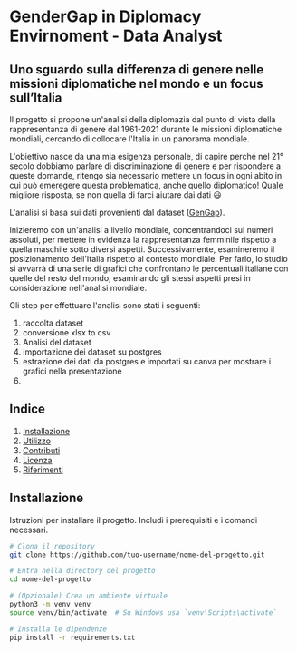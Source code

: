# GenderGap in Diplomacy Envirnoment - Data Analyst

## Uno sguardo sulla differenza di genere nelle missioni diplomatiche nel mondo e un focus sull’Italia

Il progetto si propone un'analisi della diplomazia dal punto di vista della rappresentanza di genere dal 1961-2021 durante le missioni diplomatiche mondiali, cercando di collocare l'Italia in un panorama mondiale.

L'obiettivo nasce da una mia esigenza personale, di capire perché nel 21° secolo dobbiamo parlare di discriminazione di genere e per rispondere a queste domande, ritengo sia necessario mettere un focus in ogni abito in cui può emeregere questa problematica, anche quello diplomatico! Quale migliore risposta, se non quella di farci aiutare dai dati :smiley:

L'analisi si basa sui dati provenienti dal dataset ([GenGap](https://www.gu.se/en/gendip/the-gendip-dataset-on-gender-and-diplomatic-representation)).




Inizieremo con un'analisi a livello mondiale, concentrandoci sui numeri assoluti, per mettere in evidenza la rappresentanza femminile rispetto a quella maschile sotto diversi aspetti.
Successivamente, esamineremo il posizionamento dell'Italia rispetto al contesto mondiale.
Per farlo, lo studio si avvarrà di una serie di grafici che confrontano le percentuali italiane con quelle del resto del mondo, esaminando gli stessi aspetti presi in considerazione nell'analisi mondiale.

Gli step per effettuare l'analisi sono stati i seguenti:
1) raccolta dataset
2) conversione xlsx to csv
3) Analisi del dataset
4) importazione dei dataset su postgres
5) estrazione dei dati da postgres e importati su canva per mostrare i grafici nella presentazione
6) 

## Indice
1. [Installazione](#installazione)
2. [Utilizzo](#utilizzo)
3. [Contributi](#contributi)
4. [Licenza](#licenza)
5. [Riferimenti](#riferimenti)

## Installazione

Istruzioni per installare il progetto. Includi i prerequisiti e i comandi necessari.

```bash
# Clona il repository
git clone https://github.com/tuo-username/nome-del-progetto.git

# Entra nella directory del progetto
cd nome-del-progetto

# (Opzionale) Crea un ambiente virtuale
python3 -m venv venv
source venv/bin/activate  # Su Windows usa `venv\Scripts\activate`

# Installa le dipendenze
pip install -r requirements.txt
